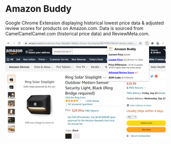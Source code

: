 # Amazon Buddy
Google Chrome Extension displaying historical lowest price data & adjusted review scores for products on Amazon.com.
Data is sourced from CamelCamelCamel.com (historical price data) and ReviewMeta.com.
<p float="left">
  <img src="https://github.com/kuoalan/Amazon-Buddy/blob/main/Screenshots/screenshot_1.png" width="800">
</p>
